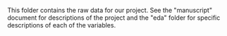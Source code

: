 This folder contains the raw data for our project. See the "manuscript" document for descriptions of the project and the "eda" folder for specific descriptions of each of the variables.

